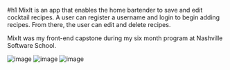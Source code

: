 #h1 MixIt is an app that enables the home bartender to save and edit cocktail recipes. A user can register a username and login to begin adding recipes. From there, the user can edit and delete recipes.

MixIt was my front-end capstone during my six month program at Nashville Software School.

![image](https://user-images.githubusercontent.com/39492964/45660149-fb727380-babc-11e8-9de6-ca5970e835a9.png)
![image](https://user-images.githubusercontent.com/39492964/45660337-d0d4ea80-babd-11e8-92b6-491c047270be.png)
![image](https://user-images.githubusercontent.com/39492964/45660158-0cbb8000-babd-11e8-934c-f01c49e21c94.png)




